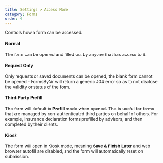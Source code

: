 ```yaml
---
title: Settings > Access Mode
category: Forms
order: 4
---
```


Controls how a form can be accessed.

#### Normal

The form can be opened and filled out by anyone that has access to it.

#### Request Only

Only requests or saved documents can be opened, the blank form cannot be opened - FormsByAir will return a generic 404 error so as to not disclose the validity or status of the form.

#### Third-Party Prefill

The form will default to **Prefill** mode when opened. This is useful for forms that are managed by non-authenticated third parties on behalf of others. For example, insurance declaration forms prefilled by advisors, and then completed by their clients.

#### Kiosk

The form will open in Kiosk mode, meaning **Save & Finish Later** and web browser autofill are disabled, and the form will automatically reset on submission.